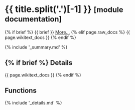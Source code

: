 <h1>{{ title.split('.')[-1] }} <small>[module documentation]</small></h1>

{% if brief %}
{{ brief }} [More...](#details)
{% elif page.raw_docs %}
{{ page.wikitext_docs }}
{% endif %}

{% include '_summary.md' %}

{% if brief %}
Details
------------------
{{ page.wikitext_docs }}
{% endif %}

Functions
------------------
{% include '_details.md' %}

